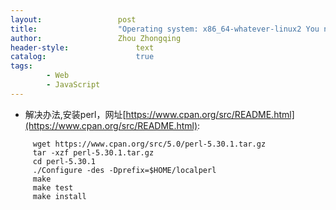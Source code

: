 ```yaml
---
layout:					post
title:					"Operating system: x86_64-whatever-linux2 You need Perl 5."
author:					Zhou Zhongqing
header-style:				text
catalog:					true
tags:
		- Web
		- JavaScript
---
```

- 解决办法,安装perl，网址[https://www.cpan.org/src/README.html](https://www.cpan.org/src/README.html):

```
     wget https://www.cpan.org/src/5.0/perl-5.30.1.tar.gz
     tar -xzf perl-5.30.1.tar.gz
     cd perl-5.30.1
     ./Configure -des -Dprefix=$HOME/localperl
     make
     make test
     make install
```

